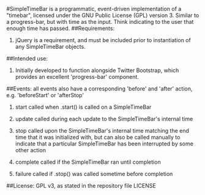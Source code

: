 #SimpleTimeBar 
is a programmatic, event-driven implementation of a "timebar", licensed under the GNU Public License (GPL) version 3. Similar to a progress-bar, but with time as the input. Think indicating to the user that enough time has passed. 
##Requirements:
1. jQuery is a requirement, and must be included prior to instantiation of any SimpleTimeBar objects.

##Intended use:

1. Initially developed to function alongside Twitter Bootstrap, which provides an excellent 'progress-bar' component. 

##Events:
all events also have a corresponding 'before' and 'after' action, e.g. 'beforeStart' or 'afterStop'

1. start
called when .start() is called on a SimpleTimeBar
2. update
called during each update to the SimpleTimeBar's internal time
3. stop
called upon the SimpleTimeBar's internal time matching the end time that it was initialized with, but can also be called manually to indicate that a particular SimpleTimeBar has been interrupted by some other action
4. complete
 called if the SimpleTimeBar ran until completion

5. failure
 called if .stop() was called sometime before completion

##License:
GPL v3, as stated in the repository file LICENSE
